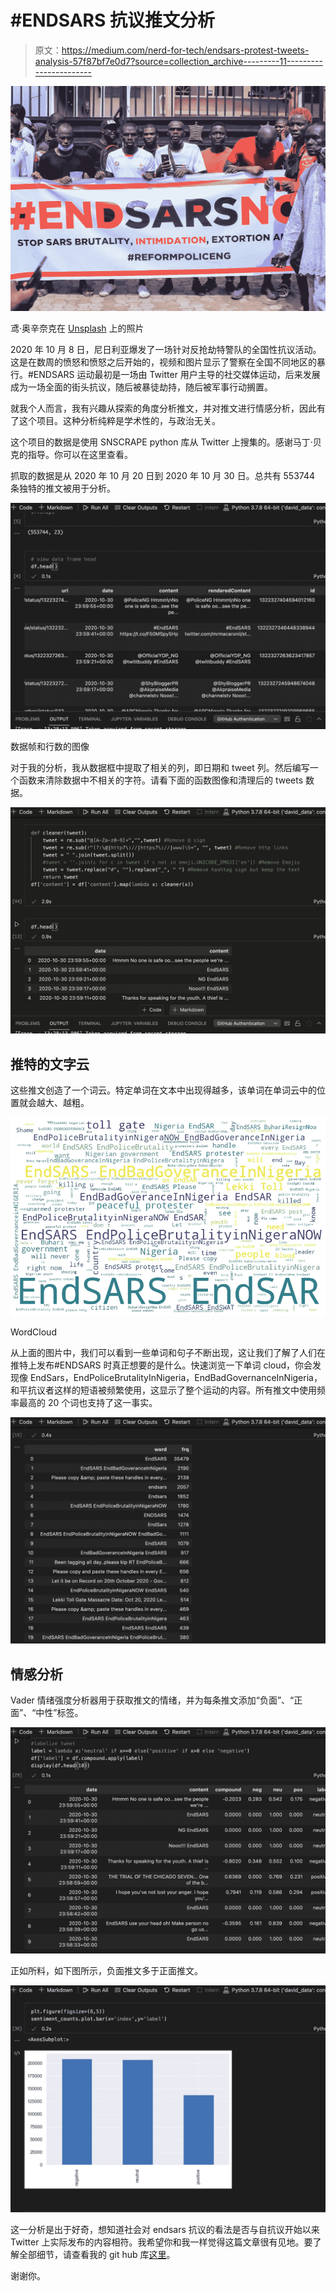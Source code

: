 # #ENDSARS 抗议推文分析

> 原文：<https://medium.com/nerd-for-tech/endsars-protest-tweets-analysis-57f87bf7e0d7?source=collection_archive---------11----------------------->

![](img/5171e4c84d9a426253e6bfa4dd74dcd4.png)

鸢·奥辛奈克在 [Unsplash](https://unsplash.com/s/photos/nigeria-flang?utm_source=unsplash&utm_medium=referral&utm_content=creditCopyText) 上的照片

2020 年 10 月 8 日，尼日利亚爆发了一场针对反抢劫特警队的全国性抗议活动。这是在数周的愤怒和愤怒之后开始的，视频和图片显示了警察在全国不同地区的暴行。#ENDSARS 运动最初是一场由 Twitter 用户主导的社交媒体运动，后来发展成为一场全面的街头抗议，随后被暴徒劫持，随后被军事行动搁置。

就我个人而言，我有兴趣从探索的角度分析推文，并对推文进行情感分析，因此有了这个项目。这种分析纯粹是学术性的，与政治无关。

这个项目的数据是使用 SNSCRAPE python 库从 Twitter 上搜集的。感谢马丁·贝克的指导。你可以在这里查看。

抓取的数据是从 2020 年 10 月 20 日到 2020 年 10 月 30 日。总共有 553744 条独特的推文被用于分析。

![](img/d348a781433d7d31d6fd4690e7409ad7.png)

数据帧和行数的图像

对于我的分析，我从数据框中提取了相关的列，即日期和 tweet 列。然后编写一个函数来清除数据中不相关的字符。请看下面的函数图像和清理后的 tweets 数据。

![](img/347dda06d5a714caf9671745854fbbe3.png)

## **推特的文字云**

这些推文创造了一个词云。特定单词在文本中出现得越多，该单词在单词云中的位置就会越大、越粗。

![](img/3cacc3ed8a93ba126f9dd6a12d0e1f9f.png)

WordCloud

从上面的图片中，我们可以看到一些单词和句子不断出现，这让我们了解了人们在推特上发布#ENDSARS 时真正想要的是什么。快速浏览一下单词 cloud，你会发现像 EndSars，EndPoliceBrutalityInNigeria，EndBadGovernanceInNigeria，和平抗议者这样的短语被频繁使用，这显示了整个运动的内容。所有推文中使用频率最高的 20 个词也支持了这一事实。

![](img/0aed3719a304dbeacfce658a2238f56f.png)

## 情感分析

Vader 情绪强度分析器用于获取推文的情绪，并为每条推文添加“负面”、“正面”、“中性”标签。

![](img/6571a253ae5f76a5739af1f3454f5631.png)

正如所料，如下图所示，负面推文多于正面推文。

![](img/6b358a0ada85edefb7d2076d39401b08.png)

这一分析是出于好奇，想知道社会对 endsars 抗议的看法是否与自抗议开始以来 Twitter 上实际发布的内容相符。我希望你和我一样觉得这篇文章很有见地。要了解全部细节，请查看我的 git hub 库[这里](https://github.com/uforodavid/EndSars_Analysis)。

谢谢你。